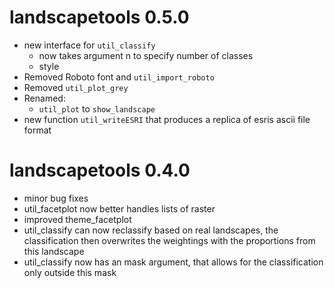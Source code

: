 # landscapetools 0.5.0

- new interface for `util_classify`
    - now takes argument n to specify number of classes
    - style
- Removed Roboto font and `util_import_roboto`
- Removed `util_plot_grey`
- Renamed:
    - `util_plot` to `show_landscape`
- new function `util_writeESRI` that produces a replica of esris ascii file format

# landscapetools 0.4.0

* minor bug fixes
* util_facetplot now better handles lists of raster
* improved theme_facetplot
* util_classify can now reclassify based on real landscapes, the classification then overwrites the weightings with the proportions from this landscape
* util_classify now has an mask argument, that allows for the classification only outside this mask
